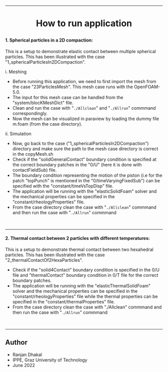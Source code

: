 <hr>

<h1><p align="center"> How to run application  
</p></h1>	



#### 1. Spherical particles in a 2D compaction:
   This is a setup to demonstrate elastic contact between multiple spherical 
particles. This has been illustrated with the case 
"1_sphericalParticlesIn2DCompaction".

i. Meshing
 - Before running this application, we need to first import the mesh from the case "23ParticlesMesh". 
This mesh case runs with the OpenFOAM-5.0.
 - The input for this mesh case can be handled from the "system/blocKMeshDict" file.
 - Clean and run the case with "`./Allclean`" and "`./Allrun`" commmand correspondingly.
 - Now the mesh can be visualized in paraview by loading the dummy file m.foam 
(from the case directory).

 

ii. Simulation
 - Now, go back to the case ("1_sphericalParticlesIn2DCompaction") directory 
and make sure the path to the mesh case directory is correct in the copyMesh.sh 
 - Check if the "solidGeneralContact" boundary condition is specified at the 
correct boundary patches in the "0/U" (here it is done with contactFieldSub) file.
 - The boundary condition representing the motion of the piston (i.e for the 
patch "topPunch" is mentioned in the "0/timeVaryingFixedSub") can be  specified 
with the "constant/timeVsTopDisp" file.   
 - The application will be running with the "elasticSolidFoam" solver and the 
mechanical properties can be specified in the "constant/rheologyProperties" 
file.
 - From the case directory clean the case with "`./Allclean`" commmand and then 
run the case with "`./Allrun`" commmand

<br/>
<hr>  

#### 2. Thermal contact between 2 particles with different temperatures: 
   This is a setup to demonstrate thermal contact between two hexahedral 
particles. This has been illustrated with the case 
"2_thermalContactOf2HexaParticles".  
 - Check if the "solid4Contact" boundary condition is specified in the 0/U file 
and "thermalContact" boundary condition in 0/T file for the correct boundary 
patches.    
 - The application will be running with the "elasticThermalSolidFoam" solver 
and the mechanical properties can be specified in the 
"constant/rheologyProperties" file while the thermal properties can be 
specified in the "constant/thermalProperties" file.
 - From the case directory clean the case with "./Allclean" commmand and then 
run the case with "`./Allrun`" commmand

<br/>
<hr>  


Author
------------------

- Ranjan Dhakal 
- IPPE, Graz University of Technology 
- June 2022
